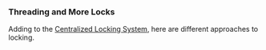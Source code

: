 ### Threading and More Locks
Adding to the [Centralized Locking System](https://github.com/sandrows/centralized-locking), here are different approaches to locking.